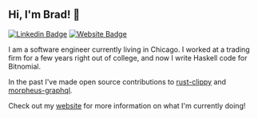 ## Hi, I'm Brad! 👋
[![Linkedin Badge](https://img.shields.io/badge/-bradsherman-blue?style=flat&logo=Linkedin&logoColor=white&link=https://www.linkedin.com/in/brad-sherman/)](https://www.linkedin.com/in/brad-sherman/)
[![Website Badge](https://img.shields.io/badge/-bitsbybrad.com-47CCCC?style=flat&logo=Firefox&logoColor=white&link=https://bitsbybrad.com/)](https://bitsbybrad.com/)


I am a software engineer currently living in Chicago. I worked at a trading firm for a few years right out of college, and now I write Haskell code for Bitnomial.

In the past I've made open source contributions to [rust-clippy](https://github.com/rust-lang/rust-clippy/pulls?q=is%3Apr+author%3Abradsherman) and [morpheus-graphql](https://github.com/morpheusgraphql/morpheus-graphql/pulls?q=is%3Apr+author%3Abradsherman).

Check out my [website](https://bitsbybrad.com) for more information on what I'm currently doing!
<!--
**bradsherman/bradsherman** is a ✨ _special_ ✨ repository because its `README.md` (this file) appears on your GitHub profile.

Here are some ideas to get you started:

- 🔭 I’m currently working on ...
- 🌱 I’m currently learning ...
- 👯 I’m looking to collaborate on ...
- 🤔 I’m looking for help with ...
- 💬 Ask me about ...
- 📫 How to reach me: ...
- 😄 Pronouns: ...
- ⚡ Fun fact: ...
-->

